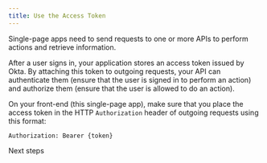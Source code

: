 ```yaml
---
title: Use the Access Token
---
```


Single-page apps need to send requests to one or more APIs to perform actions and retrieve information.

After a user signs in, your application stores an access token issued by Okta. By attaching this token to outgoing requests, your API can authenticate them (ensure that the user is signed in to perform an action) and authorize them (ensure that the user is allowed to do an action).

On your front-end (this single-page app), make sure that you place the access token in the HTTP `Authorization` header of outgoing requests using this format:

```
Authorization: Bearer {token}
```

<!-- On your back-end (the API), make sure you check for valid tokens in incoming requests. See [Protect your API endpoints] -->

<StackSelector snippet="getaccesstoken"/>

<NextSectionLink>Next steps</NextSectionLink>
